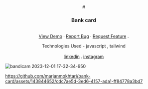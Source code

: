 <div align="center">

  #<h3 align="center">Bank card</h3>

  <p align="center">
    <br />
    <a href="https://marjanmokhtari.github.io/bank-card/">View Demo</a>
    ·
    <a href="https://github.com/marjanmokhtari/bank-card/issues">Report Bug</a>
    ·
    <a href="https://github.com/marjanmokhtari/bank-card/issues">Request Feature</a>
    .
      <p>Technologies Used - javascript , tailwind 
        <br/>
        <br/>
    <a href="https://www.linkedin.com/in/marjanmokhtari">linkedin</a>
    .
    <a href="https://www.instagram.com/marjanmokhtari.web">instagram</a>
  </p>
</div>



![bandicam 2023-12-01 17-32-34-950](https://github.com/marjanmokhtari/bank-card/assets/143844652/c0d0231e-b017-4d6b-94bb-dcd959a587e7)

https://github.com/marjanmokhtari/bank-card/assets/143844652/cdc7ae5d-3ed6-4157-ada1-ff84778a3bd7







